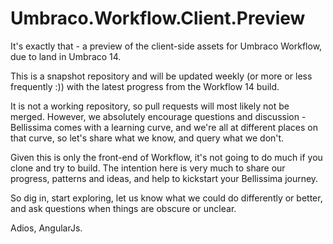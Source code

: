 # Umbraco.Workflow.Client.Preview

It's exactly that - a preview of the client-side assets for Umbraco Workflow, due to land in Umbraco 14.

This is a snapshot repository and will be updated weekly (or more or less frequently :)) with the latest progress from the Workflow 14 build.

It is not a working repository, so pull requests will most likely not be merged. However, we absolutely encourage questions and discussion - Bellissima comes with a learning curve, and we're all at different places on that curve, so let's share what we know, and query what we don't.

Given this is only the front-end of Workflow, it's not going to do much if you clone and try to build. The intention here is very much to share our progress, patterns and ideas, and help to kickstart your Bellissima journey.

So dig in, start exploring, let us know what we could do differently or better, and ask questions when things are obscure or unclear.

Adios, AngularJs.
